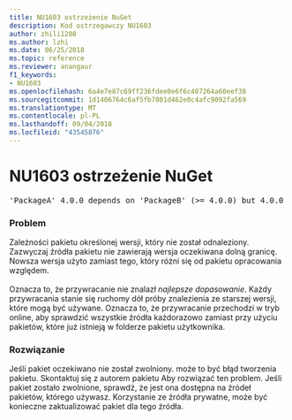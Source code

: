 ```yaml
---
title: NU1603 ostrzeżenie NuGet
description: Kod ostrzegawczy NU1603
author: zhili1208
ms.author: lzhi
ms.date: 06/25/2018
ms.topic: reference
ms.reviewer: anangaur
f1_keywords:
- NU1603
ms.openlocfilehash: 6a4e7e87c69ff236fdee0e6f6c407264a60eef38
ms.sourcegitcommit: 1d1406764c6af5fb7801d462e0c4afc9092fa569
ms.translationtype: MT
ms.contentlocale: pl-PL
ms.lasthandoff: 09/04/2018
ms.locfileid: "43545876"
---
```

# <a name="nuget-warning-nu1603"></a>NU1603 ostrzeżenie NuGet

<pre>'PackageA' 4.0.0 depends on 'PackageB' (>= 4.0.0) but 4.0.0 was not found. An approximate best match of 5.0.0 was resolved.</pre>

### <a name="issue"></a>Problem

Zależności pakietu określonej wersji, który nie został odnaleziony. Zazwyczaj źródła pakietu nie zawierają wersja oczekiwana dolną granicę. Nowsza wersja użyto zamiast tego, który różni się od pakietu opracowania względem.<br/><br/>Oznacza to, że przywracanie nie znalazł *najlepsze dopasowanie*. Każdy przywracania stanie się ruchomy dół próby znalezienia ze starszej wersji, które mogą być używane. Oznacza to, że przywracanie przechodzi w tryb online, aby sprawdzić wszystkie źródła każdorazowo zamiast przy użyciu pakietów, które już istnieją w folderze pakietu użytkownika.

### <a name="solution"></a>Rozwiązanie
Jeśli pakiet oczekiwano nie został zwolniony. może to być błąd tworzenia pakietu. Skontaktuj się z autorem pakietu Aby rozwiązać ten problem. Jeśli pakiet zostało zwolnione, sprawdź, że jest ona dostępna na źródeł pakietów, którego używasz. Korzystanie ze źródła prywatne, może być konieczne zaktualizować pakiet dla tego źródła. 